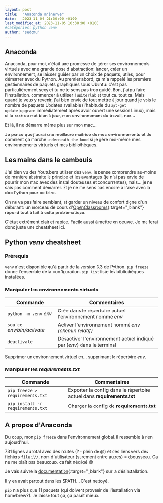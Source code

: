 ```yaml
---
layout: post
title:  "Anaconda m'énerve"
date:   2023-11-04 21:30:00 +0100
last_modified_at: 2023-11-05 10:30:00 +0100
#categories: python venv
author: 'sedomu'
---
```


## Anaconda

Anaconda, pour moi, c'était une promesse de gérer ses environnements virtuels avec une grande dose d'abstraction: lancer, créer un environnement, se laisser guider par un choix de paquets, utiles, pour démarrer avec du Python. Au premier abord, ça m'a rappelé les premiers gestionnaires de paquets graphiques sous Ubuntu: c'est pas particulièrement sexy et tu ne te sens pas trop guidé. Bon, j'ai pu faire l'installation, commencer à utiliser `jupiterlab` et tout ça, tout ça. Mais quand je veux y revenir, j'ai bien envie de tout mettre à jour quand je vois le nombre de paquets Updates available (l'habitude du `apt-get update|upgrade` immédiatement après avoir ouvert une session Linux), mais si le `root` se met bien à jour, mon environnement de travail, non...

Et là, il ne démarre même plus sur mon mac...

Je pense que j'aurai une meilleure maîtrise de mes environnements et de comment ça marche `underneath the hood` si je gère moi-même mes environnements virtuels et mes bibliothèques.

## Les mains dans le cambouis

J'ai bien vu des Youtubers utiliser des `venv`, je pense comprendre au-moins de manière abstraite le principe et les avantages (je n'ai pas envie de pourrir mon mac avec des instal douteuses et concurrentes), mais... je ne sais pas comment démarrer. Et je ne me sens pas encore à l'aise avec la doc Python pour ce faire.

On ne va pas faire semblant, et garder un niveau de confort digne d'un débutant: un morceau de cours d'[OpenClassrooms](https://openclassrooms.com/fr/courses/6951236-mettez-en-place-votre-environnement-python/7013854-decouvrez-les-environnements-virtuels){:target="_blank"} répond tout à fait à cette problématique.

C'était extrêment clair et rapide. Facile aussi à mettre en oeuvre. Je me ferai donc juste une cheatsheet ici.

## Python _venv_ cheatsheet

### Prérequis

`venv` n'est disponible qu'à partir de la version 3.3 de Python.
`pip freeze` donne l'ensemble de la configuration.
`pip list` liste les bibliothèques installées.

### Manipuler les environnements virtuels

| Commande | Commentaires |
| -------- | ------------ |
| `python -m venv` _env_ | Crée dans le répertoire actuel l'environnement nommé _env_ |
| `source` _env/bin/activate_ | Activer l'environnement nommé _env (chemin relatif)_ |
| `deactivate` | Désactiver l'environnement actuel indiqué par (_env_) dans le terminal |

Supprimer un environnement virtuel en... supprimant le répertoire _env_.

### Manipuler les _requirements.txt_

| Commande | Commentaires |
| -------- | ------------ |
| `pip freeze > requirements.txt` | Exporter la config dans le répertoire actuel dans **requirements.txt** |
| `pip install -r requirements.txt` | Charger la config de **requirements.txt** |

## A propos d'Anaconda

Du coup, mon `pip freeze` dans l'environnement global, il ressemble à rien aujourd'hui.

731 lignes au total avec des routes (? - plein de @) et des liens vers des fichiers `file:///`, nom d'utilisateur (surement entre autres) = cbousseau. Ca ne me plaît pas beaucoup, ça fait négligé 😅

Je vais suivre la [documentation](https://docs.anaconda.com/free/anaconda/install/uninstall/){:target="_blank"} sur la désinstallation.

Il y en avait partout dans les $PATH... C'est nettoyé.

`pip` n'a plus que 11 paquets (qui doivent provenir de l'installation via homebrew?). Je laisse tout ça, ça paraît mieux.
